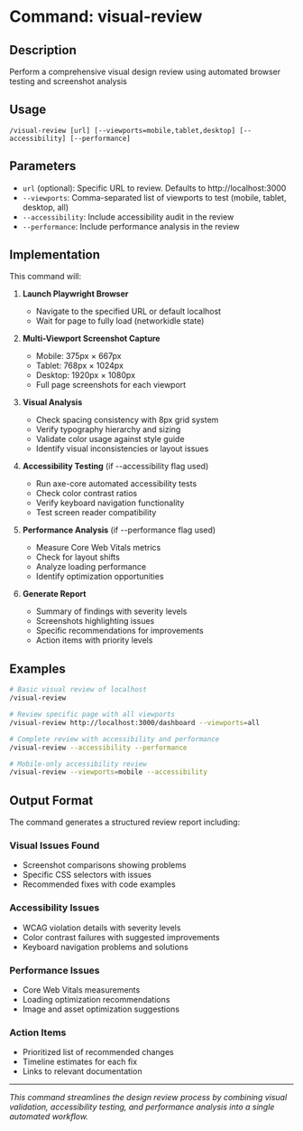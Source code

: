 # Command: visual-review

## Description
Perform a comprehensive visual design review using automated browser testing and screenshot analysis

## Usage
```
/visual-review [url] [--viewports=mobile,tablet,desktop] [--accessibility] [--performance]
```

## Parameters
- `url` (optional): Specific URL to review. Defaults to http://localhost:3000
- `--viewports`: Comma-separated list of viewports to test (mobile, tablet, desktop, all)
- `--accessibility`: Include accessibility audit in the review
- `--performance`: Include performance analysis in the review

## Implementation

This command will:

1. **Launch Playwright Browser**
   - Navigate to the specified URL or default localhost
   - Wait for page to fully load (networkidle state)

2. **Multi-Viewport Screenshot Capture**
   - Mobile: 375px × 667px
   - Tablet: 768px × 1024px
   - Desktop: 1920px × 1080px
   - Full page screenshots for each viewport

3. **Visual Analysis**
   - Check spacing consistency with 8px grid system
   - Verify typography hierarchy and sizing
   - Validate color usage against style guide
   - Identify visual inconsistencies or layout issues

4. **Accessibility Testing** (if --accessibility flag used)
   - Run axe-core automated accessibility tests
   - Check color contrast ratios
   - Verify keyboard navigation functionality
   - Test screen reader compatibility

5. **Performance Analysis** (if --performance flag used)
   - Measure Core Web Vitals metrics
   - Check for layout shifts
   - Analyze loading performance
   - Identify optimization opportunities

6. **Generate Report**
   - Summary of findings with severity levels
   - Screenshots highlighting issues
   - Specific recommendations for improvements
   - Action items with priority levels

## Examples

```bash
# Basic visual review of localhost
/visual-review

# Review specific page with all viewports
/visual-review http://localhost:3000/dashboard --viewports=all

# Complete review with accessibility and performance
/visual-review --accessibility --performance

# Mobile-only accessibility review
/visual-review --viewports=mobile --accessibility
```

## Output Format

The command generates a structured review report including:

### Visual Issues Found
- Screenshot comparisons showing problems
- Specific CSS selectors with issues
- Recommended fixes with code examples

### Accessibility Issues
- WCAG violation details with severity levels
- Color contrast failures with suggested improvements
- Keyboard navigation problems and solutions

### Performance Issues
- Core Web Vitals measurements
- Loading optimization recommendations
- Image and asset optimization suggestions

### Action Items
- Prioritized list of recommended changes
- Timeline estimates for each fix
- Links to relevant documentation

---

*This command streamlines the design review process by combining visual validation, accessibility testing, and performance analysis into a single automated workflow.*